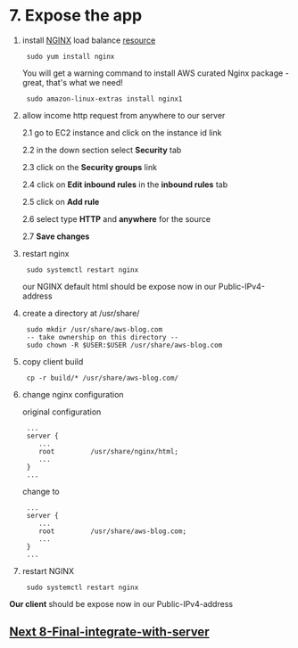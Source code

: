 # 7. Expose the app

1. install [NGINX](https://www.nginx.com/) load balance [resource](https://regbrain.com/article/node-nginx-ec2)

        sudo yum install nginx

    You will get a warning command to install AWS curated Nginx package - great, that's what we need!

        sudo amazon-linux-extras install nginx1


2. allow income http request from anywhere to our server

    2.1 go to EC2 instance and click on the instance id link
    
    2.2 in the down section select **Security** tab

    2.3 click on the **Security groups** link

    2.4 click on **Edit inbound rules** in the **inbound rules** tab

    2.5 click on **Add rule**

    2.6 select type **HTTP** and **anywhere** for the source

    2.7 **Save changes**


3. restart nginx

        sudo systemctl restart nginx

    our NGINX default html should be expose now in our Public-IPv4-address 


4. create a directory at /usr/share/<domain-name>
   
        sudo mkdir /usr/share/aws-blog.com
        -- take ownership on this directory --
        sudo chown -R $USER:$USER /usr/share/aws-blog.com


5. copy client build

        cp -r build/* /usr/share/aws-blog.com/

6. change nginx configuration

    original configuration
        
        ...
        server {
           ...
           root         /usr/share/nginx/html;
           ...
        }
        ...

    change to

        ...
        server {
           ...
           root         /usr/share/aws-blog.com;
           ...
        }
        ...

7. restart NGINX

        sudo systemctl restart nginx

**Our client** should be expose now in our Public-IPv4-address 


## [Next 8-Final-integrate-with-server](https://github.com/amitznati/aws-fullstack-starter/tree/master/8-Final-integrate-with-server#8-final-integrate-with-server)



